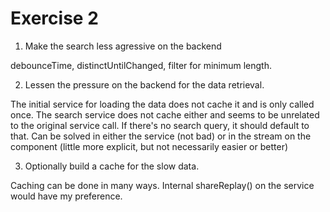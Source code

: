 # Exercise 2
1. Make the search less agressive on the backend

debounceTime, distinctUntilChanged, filter for minimum length.

2. Lessen the pressure on the backend for the data retrieval.

The initial service for loading the data does not cache it and is only called once. The search service does not cache either and seems to be unrelated to the original service call. If there's no search query, it should default to that. Can be solved in either the service (not bad) or in the stream on the component (little more explicit, but not necessarily easier or better)

3. Optionally build a cache for the slow data.

Caching can be done in many ways. Internal shareReplay() on the service would have my preference.